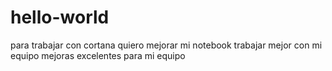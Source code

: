 # hello-world
para trabajar con cortana
quiero mejorar mi notebook
trabajar mejor con mi equipo
mejoras excelentes para mi equipo
